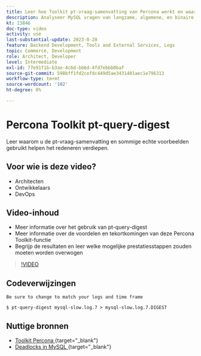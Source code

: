 ```yaml
---
title: Leer hoe Toolkit pt-vraag-samenvatting van Percona werkt en waarom het wordt gebruikt
description: Analyseer MySQL vragen van langzame, algemene, en binaire logboekdossiers. Het kan vragen van ` SHOW PROCESSLIST' en MySQL protocolgegevens van tcpdump ook analyseren.
kt: 13846
doc-type: video
activity: use
last-substantial-update: 2023-8-28
feature: Backend Development, Tools and External Services, Logs
topic: Commerce, Development
role: Architect, Developer
level: Intermediate
exl-id: 77e91f1b-b3ae-4c6d-bb6d-4fd7ebbb0baf
source-git-commit: 598bff1fd2cefdc449d5ae3431401aec1e796313
workflow-type: tm+mt
source-wordcount: '102'
ht-degree: 0%

---
```


# Percona Toolkit pt-query-digest

Leer waarom u de pt-vraag-samenvatting en sommige echte voorbeelden gebruikt helpen het redeneren verdiepen.

## Voor wie is deze video?

- Architecten
- Ontwikkelaars
- DevOps

## Video-inhoud

- Meer informatie over het gebruik van pt-query-digest
- Meer informatie over de voordelen en tekortkomingen van deze Percona Toolkit-functie
- Begrijp de resultaten en leer welke mogelijke prestatiesstappen zouden moeten worden overwogen

>[!VIDEO](https://video.tv.adobe.com/v/3423480?learn=on)

## Codeverwijzingen

```MYSQL
Be sure to change to match your logs and time frame

$ pt-query-digest mysql-slow.log.7 > mysql-slow.log.7.DIGEST
```

## Nuttige bronnen

- [ Toolkit Percona ](https://docs.percona.com/percona-toolkit/pt-query-digest.html) {target="_blank"}
- [ Deadlocks in MySQL ](https://experienceleague.adobe.com/docs/commerce-knowledge-base/kb/troubleshooting/database/deadlocks-in-mysql.html) {target="_blank"}
